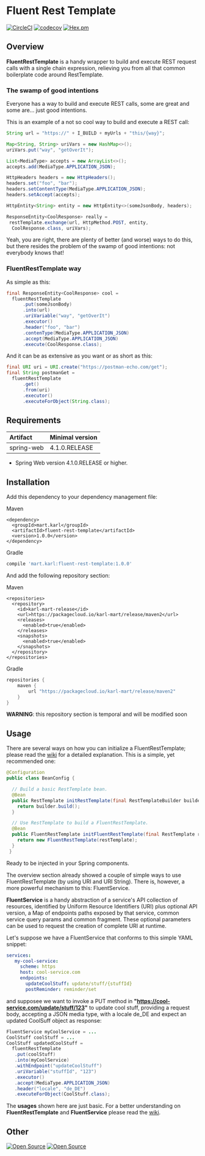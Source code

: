 # Fluent Rest Template
[![CircleCI](https://circleci.com/gh/martinezcarlos/fluent-rest-template.svg?style=shield&circle-token=04fcca82fadd123d595b35c61bd1bcd93d112975)](https://circleci.com/gh/martinezcarlos/fluent-rest-template) 
[![codecov](https://codecov.io/gh/martinezcarlos/fluent-rest-template/branch/develop/graph/badge.svg?token=tlXxBkJNhD)](https://codecov.io/gh/martinezcarlos/fluent-rest-template) 
[![Hex.pm](https://img.shields.io/hexpm/l/plug)](http://www.apache.org/licenses/LICENSE-2.0)

## Overview
**FluentRestTemplate** is a handy wrapper to build and execute REST request calls with a single chain expression, relieving you from all that common boilerplate code around RestTemplate.

### The swamp of good intentions
Everyone has a way to build and execute REST calls, some are great and some are... just good intentions.

This is an example of a not so cool way to build and execute a REST call:

```java
String url = "https://" + I_BUILD + myUrls + "this/{way}";

Map<String, String> uriVars = new HashMap<>();
uriVars.put("way", "getOverIt");

List<MediaType> accepts = new ArrayList<>();
accepts.add(MediaType.APPLICATION_JSON);

HttpHeaders headers = new HttpHeaders();
headers.set("foo", "bar");
headers.setContentType(MediaType.APPLICATION_JSON);
headers.setAccept(accepts);

HttpEntity<String> entity = new HttpEntity<>(someJsonBody, headers);

ResponseEntity<CoolResponse> really =
 restTemplate.exchange(url, HttpMethod.POST, entity, 
  CoolResponse.class, uriVars);
```
Yeah, you  are right, there are plenty of better (and worse) ways to do this, but there resides the problem of the swamp of good intentions: not everybody knows that!

### FluentRestTemplate way

As simple as this:

```java
final ResponseEntity<CoolResponse> cool = 
  fluentRestTemplate
      .put(someJsonBody)
      .into(url)
      .uriVariable("way", "getOverIt")
      .executor()
      .header("foo", "bar")
      .contenType(MediaType.APPLICATION_JSON)
      .accept(MediaType.APPLICATION_JSON)
      .execute(CoolResponse.class);
```

And it can be as extensive as you want or as short as this:

```java
final URI uri = URI.create("https://postman-echo.com/get");
final String postmanGet = 
  fluentRestTemplate
      .get()
      .from(uri)
      .executor()
      .executeForObject(String.class);
```

## Requirements

| Artifact       | Minimal version  |
| :------------- | :--------------- |
| spring-web     | 4.1.0.RELEASE    |

* Spring Web version 4.1.0.RELEASE or higher.
## Installation

Add this dependency to your dependency management file:

Maven
```maven
<dependency>
  <groupId>mart.karl</groupId>
  <artifactId>fluent-rest-template</artifactId>
  <version>1.0.0</version>
</dependency>
```
Gradle
```gradle
compile 'mart.karl:fluent-rest-template:1.0.0'
```
And add the following repository section:

Maven
```maven
<repositories>
  <repository>
    <id>karl-mart-release</id>
    <url>https://packagecloud.io/karl-mart/release/maven2</url>
    <releases>
      <enabled>true</enabled>
    </releases>
    <snapshots>
      <enabled>true</enabled>
    </snapshots>
  </repository>
</repositories>
```
Gradle
```gradle
repositories {
    maven {
        url "https://packagecloud.io/karl-mart/release/maven2"
    }
}
```

**WARNING**: this repository section is temporal and will be modified soon

## Usage

There are several ways on how you can initialize a FluentRestTemplate; please read the [wiki](#wiki) for a detailed explanation. This is a simple, yet recommended one:

```java
@Configuration
public class BeanConfig {

  // Build a basic RestTemplate bean.
  @Bean
  public RestTemplate initRestTemplate(final RestTemplateBuilder builder) {
    return builder.build();
  }

  // Use RestTemplate to build a FluentRestTemplate.
  @Bean
  public FluentRestTemplate initFluentRestTemplate(final RestTemplate restTemplate) {
    return new FluentRestTemplate(restTemplate);
  }
 }
```

Ready to be injected in your Spring components.

The overview section already showed a couple of simple ways to  use FluentRestTemplate (by using URI and URI String). There is, however, a more powerful mechanism to this: FluentService.

**FluentService** is a handy abstraction of a service's API collection of resources, identified by Uniform Resource Identifiers (URI) plus optional API version, a Map of endpoints paths exposed by that service, common service query params and common fragment. These optional parameters can be used to request the creation of complete URI at runtime.

Let's suppose we have a FluentService that conforms to this simple YAML snippet:

```yml
services:
   my-cool-service:
     scheme: https
     host: cool-service.com
     endpoints:
       updateCoolStuff: update/stuff/{stuffId}
       postReminder: reminder/set
```

and supposee we want to invoke a PUT method in **"https://cool-service.com/update/stuff/123"** to update cool stuff, providing a request body, accepting a JSON media type, with a locale de_DE and expect an updated CoolSuff object as response:

```java
FluentService myCoolService = ...
CoolStuff coolStuff = ...
CoolStuff updatedCoolStuff =
  fluentRestTemplate
   .put(coolStuff)
   .into(myCoolService)
   .withEndpoint("updateCoolStuff")
   .uriVariable("stuffId", "123")
   .executor()
   .accept(MediaType.APPLICATION_JSON)
   .header("locale", "de_DE")
   .executeForObject(CoolStuff.class);
```

The **usages** shown  here are just basic. For a better understanding on **FluentRestTemplate** and **FluentService** please read the [wiki](#wiki).

## Other
[![Open Source](https://img.shields.io/badge/LinkedIn-carlosmartinezm-blue)](https://www.linkedin.com/in/carlosmartinezm/)
[![Open Source](https://badges.frapsoft.com/os/v1/open-source.svg?v=103)](https://opensource.org/)
